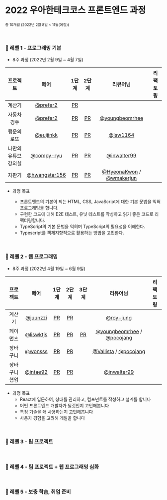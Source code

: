 # 2022 우아한테크코스 프론트엔드 과정

<sub>총 10개월 (2022년 2월 8일 ~ 11월(예정))</sub>

<br />

### 💙 레벨 1 - 프로그래밍 기본

- 8주 과정 (2022년 2월 9일 ~ 4월 7일)

|       프로젝트       |                     페어                     |                                   1단계                                    |                                   2단계                                    |                      리뷰어님                      | 리팩토링 |
| :------------------: | :------------------------------------------: | :------------------------------------------------------------------------: | :------------------------------------------------------------------------: | :------------------------------------------------: | -------- |
|        계산기        |    [@prefer2](https://github.com/prefer2)    |     [PR](https://github.com/woowacourse/javascript-calculator/pull/43)     |                                                                            |                                                    |          |
|     자동차 경주      |    [@prefer2](https://github.com/prefer2)    |     [PR](https://github.com/woowacourse/javascript-racingcar/pull/61)      |     [PR](https://github.com/woowacourse/javascript-racingcar/pull/99)     |       [@youngbeomrhee](https://github.com/youngbeomrhee)       |          |
|     행운의 로또      |  [@euijinkk](https://github.com/euijinkk)  |       [PR](https://github.com/woowacourse/javascript-lotto/pull/89)       |       [PR](https://github.com/woowacourse/javascript-lotto/pull/154)       |       [@lsw1164](https://github.com/lsw1164)       |          |
| 나만의 유튜브 강의실 | [@compy-ryu](https://github.com/compy-ryu) | [PR](https://github.com/woowacourse/javascript-youtube-classroom/pull/96) | [PR](https://github.com/woowacourse/javascript-youtube-classroom/pull/121) |      [@inwalter99](https://github.com/inwalter99)      |          |
|        자판기        | [@hwangstar156](https://github.com/hwangstar156) |   [PR](https://github.com/woowacourse/javascript-vendingmachine/pull/4)   |   [PR](https://github.com/woowacourse/javascript-vendingmachine/pull/61)   | [@HyeonaKwon](https://github.com/HyeonaKwon) / [@wmakerjun](https://github.com/wmakerjun)  |          |

- 과정 목표

  - 프론트엔드의 기본이 되는 HTML, CSS, JavaScript에 대한 기본 문법을 익혀 프로그래밍을 합니다.
  - 구현한 코드에 대해 E2E 테스트, 유닛 테스트를 작성하고 읽기 좋은 코드로 리팩터링합니다.
  - TypeScript의 기본 문법을 익히며 TypeScript의 필요성을 이해한다.
  - Typescript를 객체지향적으로 활용하는 방법을 고민한다.

<br/>

### 💙 레벨 2 - 웹 프로그래밍

- 8주 과정 (2022년 4월 19일 ~ 6월 9일)

|   프로젝트    |                     페어                     |                                 1단계                                 |                                 2단계                                 | 3단계                                                        |                                           리뷰어님                                            | 리팩토링 |
| :-----------: | :------------------------------------------: | :-------------------------------------------------------------------: | :-------------------------------------------------------------------: | :------------------------------------------------------------: | :-------------------------------------------------------------------------------------------: | :--------: |
|    계산기     |    [@juunzzi](https://github.com/juunzzi)    |     [PR](https://github.com/woowacourse/react-calculator/pull/5)     |     [PR](https://github.com/woowacourse/react-calculator/pull/46)     |                                                              |                           [@roy-jung](https://github.com/roy-jung)                            |          |
|   페이먼츠    | [@liswktjs](https://github.com/liswktjs) |      [PR](https://github.com/woowacourse/react-payments/pull/91)      |     [PR](https://github.com/woowacourse/react-payments/pull/121)      | [PR](https://github.com/woowacourse/react-payments/pull/152) |                           [@youngbeomrhee](https://github.com/youngbeomrhee) / [@pocojang](https://github.com/pocojang)                            |          |
|   장바구니    |     [@wonsss](https://github.com/wonsss)     |   [PR](https://github.com/woowacourse/react-shopping-cart/pull/71)    |   [PR](https://github.com/woowacourse/react-shopping-cart/pull/107)   |                                                              | [@Vallista](https://github.com/Vallista) / [@pocojang](https://github.com/pocojang) |          |
| 장바구니 협업 |     [@intae92](https://github.com/intae92)     | [PR](https://github.com/woowacourse/react-shopping-cart-prod/pull/9) | [PR](https://github.com/woowacourse/react-shopping-cart-prod/pull/44) |                                                              |                            [@inwalter99](https://github.com/inwalter99)                             |          |

- 과정 목표
  - React에 입문하여, 상태를 관리하고, 컴포넌트를 작성하고 설계를 합니다
  - 어떤 프론트엔드 개발자가 될것인지 고민해봅니다
  - 특정 기술을 왜 사용하는지 고민해봅니다
  - 사용자 경험을 고려해 개발을 합니다


<br/>

### 💙 레벨 3 - 팀 프로젝트


<br/>

### 💙 레벨 4 - 팀 프로젝트 + 웹 프로그래밍 심화

<br/>

### 💙 레벨 5 - 보충 학습, 취업 준비
